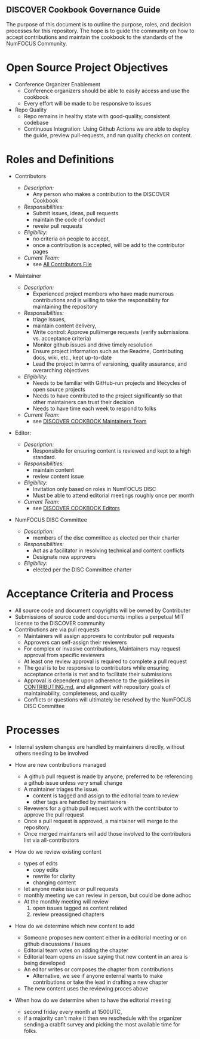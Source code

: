 ## DISCOVER Cookbook Governance Guide

The purpose of this document is to outline the purpose, roles, and decision processes for this repository. The hope is to guide the community on how to accept contributions and maintain the cookbook to the standards of the NumFOCUS Community. 

# **Open Source Project Objectives**

* Conference Organizer Enablement
  - Conference organizers should be able to easily access and use the cookbook
  - Every effort will be made to be responsive to issues
* Repo Quality
  - Repo remains in healthy state with good-quality, consistent codebase
  - Continuous Integration: Using Github Actions we are able to deploy the guide, preview pull-requests, and run quality checks on content.

# **Roles and Definitions**
* Contributors
    - *Description:*
        - Any person who makes a contribution to the DISCOVER Cookbook
    - *Responsibilities:*
        - Submit issues, ideas, pull requests
        - maintain the code of conduct
        - reveiw pull requests
    - *Eligibility:*
        - no criteria on people to accept, 
        - once a contribution is accepted, will be add to the contributor pages
    - *Current Team:*
        - see [All Contributors File](https://github.com/numfocus/DISCOVER-Cookbook/blob/main/.all-contributorsrc)

* Maintainer
    - *Description:*
        - Experienced project members who have made numerous contributions and is willing to take the responsibility for maintaining the repository
    - *Responsibilities:*
        - triage issues,
        - maintain content delivery,
        - Write control: Approve pull/merge requests (verify submissions vs. acceptance criteria)
        - Monitor github issues and drive timely resolution
        - Ensure project information such as the Readme, Contributing docs, wiki, etc., kept up-to-date
        - Lead the project in terms of versioning, quality assurance, and overarching objectives
    - *Eligibility:*
        - Needs to be familiar with GitHub-run projects and lifecycles of open source projects
        - Needs to have contributed to the project significantly so that other maintainers can trust their decision
        - Needs to have time each week to respond to folks
    - *Current Team:*
        - see [DISCOVER COOKBOOK Maintainers Team](https://github.com/orgs/numfocus/teams/discover-cookbook-maintainers)
* Editor:
    - *Description:*
        - Responsibile for ensuring content is reviewed and kept to a high standard. 
    - *Responsibilities:*
        - maintain content
        - review content issue
    - *Eligibility:*
        - Invitation only based on roles in NumFOCUS DISC 
        - Must be able to attend editorial meetings roughly once per month
    - *Current Team:*
        - see [DISCOVER COOKBOOK Editors](https://github.com/orgs/numfocus/teams/discover-cookbook-editors)
* NumFOCUS DISC Committee
    - *Description:*
        - members of the disc committee as elected per their charter 
    - *Responsibilities:*
        -  Act as a facilitator in resolving technical and content conflicts
        - Designate new approvers
    - *Eligibility:*
        - elected per the DISC Committee charter



# **Acceptance Criteria and Process**
  - All source code and document copyrights will be owned by Contributer
  - Submissions of source code and documents implies a perpetual MIT license to the DISCOVER community
  - Contributions are via pull requests
    - Maintainers will assign approvers to contributor pull requests
    - Approvers can self-assign their reviewers
    - For complex or invasive contributions, Maintainers may request approval from specific reviewers
    - At least one review approval is required to complete a pull request
    - The goal is to be responsive to contributors while ensuring acceptance criteria is met and to facilitate their submissions
    - Approval is dependent upon adherence to the guidelines in [CONTRIBUTING.md](CONTRIBUTING.md), and alignment with
repository goals of maintainability, completeness, and quality
    - Conflicts or questions will ultimately be resolved by the NumFOCUS DISC Committee


# Processes

- Internal system changes are handled by maintainers directly, without others needing to be involved

- How are new contributions managed
    - A github pull request is made by anyone, preferred to be referencing a github issue unless very small change
    - A maintainer triages the issue.
        - content is tagged and assign to the editorial team to review
        - other tags are handled by maintainers
    - Revewers for a github pull request work with the contributor to approve the pull request
    - Once a pull request is approved, a maintainer will merge to the repository.
    - Once merged maintaners will add those involved to the contributors list via all-contributors

- How do we review existing content
    - types of edits
        - copy edits
        - rewrite for clarity
        - changing content
    - let anyone make issue or pull requests
    - monthly meeting we can review in person, but could be done adhoc
    - At the monthly meeting will review
        1. open issues tagged as content related
        2. review preassigned chapters

- How do we determine which new content to add
    - Someone proposes new content either in a editorial meeting or on github discussions / issues
    - Editorial team votes on adding the chapter
    - Editorial team opens an issue saying that new content in an area is being developed
    - An editor writes or composes the chapter from contributions
      - Alternative, we see if anyone external wants to make contributions or take the lead in drafting a new chapter
    - The new content uses the reviewing proces above

- When how do we determine when to have the editorial meeting
    - second friday every month at 1500UTC, 
    - if a majority can't make it then we reschedule with the organizer sending a crabfit survey and picking the most available time for folks.
